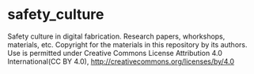# safety_culture
Safety culture in digital fabrication. Research papers, whorkshops, materials, etc.
Copyright for the materials in this repository by its authors.
Use is permitted under Creative Commons License Attribution 4.0 International(CC BY 4.0), http://creativecommons.org/licenses/by/4.0
